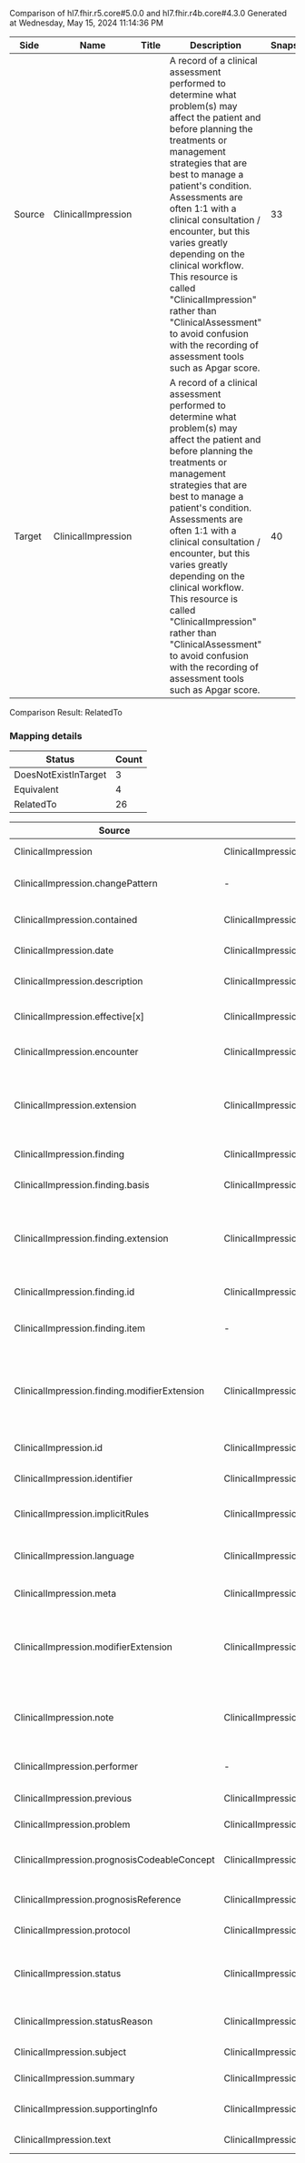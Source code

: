 Comparison of hl7.fhir.r5.core#5.0.0 and hl7.fhir.r4b.core#4.3.0
Generated at Wednesday, May 15, 2024 11:14:36 PM

| Side | Name | Title | Description | Snapshot | Differential |
| --- | --- | --- | --- | --- | --- |
| Source | ClinicalImpression |  | A record of a clinical assessment performed to determine what problem(s) may affect the patient and before planning the treatments or management strategies that are best to manage a patient's condition. Assessments are often 1:1 with a clinical consultation / encounter,  but this varies greatly depending on the clinical workflow. This resource is called "ClinicalImpression" rather than "ClinicalAssessment" to avoid confusion with the recording of assessment tools such as Apgar score. | 33 | 22 |
| Target | ClinicalImpression |  | A record of a clinical assessment performed to determine what problem(s) may affect the patient and before planning the treatments or management strategies that are best to manage a patient's condition. Assessments are often 1:1 with a clinical consultation / encounter,  but this varies greatly depending on the clinical workflow. This resource is called "ClinicalImpression" rather than "ClinicalAssessment" to avoid confusion with the recording of assessment tools such as Apgar score. | 40 | 26 |


Comparison Result: RelatedTo


### Mapping details

| Status | Count |
| ------ | ----- |
DoesNotExistInTarget | 3 |
Equivalent | 4 |
RelatedTo | 26 |


| Source | Target | Status | Message |
| ------ | ------ | ------ | ------- |
| ClinicalImpression | ClinicalImpression | Equivalent | R5 `ClinicalImpression` maps as Equivalent to R4B `ClinicalImpression` |
| ClinicalImpression.changePattern | - | DoesNotExistInTarget | R5 `ClinicalImpression.changePattern` does not appear in the target and has no mapping for `ClinicalImpression`. |
| ClinicalImpression.contained | ClinicalImpression.contained | Equivalent | R5 `ClinicalImpression.contained` maps as Equivalent to R4B `ClinicalImpression.contained` |
| ClinicalImpression.date | ClinicalImpression.date | Equivalent | R5 `ClinicalImpression.date` maps as Equivalent to R4B `ClinicalImpression.date` |
| ClinicalImpression.description | ClinicalImpression.description | Equivalent | R5 `ClinicalImpression.description` maps as Equivalent to R4B `ClinicalImpression.description` |
| ClinicalImpression.effective[x] | ClinicalImpression.effective[x] | Equivalent | R5 `ClinicalImpression.effective[x]` maps as Equivalent to R4B `ClinicalImpression.effective[x]` |
| ClinicalImpression.encounter | ClinicalImpression.encounter | Equivalent | R5 `ClinicalImpression.encounter` maps as Equivalent to R4B `ClinicalImpression.encounter` |
| ClinicalImpression.extension | ClinicalImpression.extension | SourceIsBroaderThanTarget | R5 `ClinicalImpression.extension` maps as SourceIsBroaderThanTarget to R4B `ClinicalImpression.extension` - extension has change due to type change: R5 `extension` `Extension` maps as SourceIsBroaderThanTarget for R4B `extension` |
| ClinicalImpression.finding | ClinicalImpression.finding | Equivalent | R5 `ClinicalImpression.finding` maps as Equivalent to R4B `ClinicalImpression.finding` |
| ClinicalImpression.finding.basis | ClinicalImpression.finding.basis | Equivalent | R5 `ClinicalImpression.finding.basis` maps as Equivalent to R4B `ClinicalImpression.finding.basis` |
| ClinicalImpression.finding.extension | ClinicalImpression.finding.extension | SourceIsBroaderThanTarget | R5 `ClinicalImpression.finding.extension` maps as SourceIsBroaderThanTarget to R4B `ClinicalImpression.finding.extension` - extension has change due to type change: R5 `extension` `Extension` maps as SourceIsBroaderThanTarget for R4B `extension` |
| ClinicalImpression.finding.id | ClinicalImpression.finding.id | Equivalent | R5 `ClinicalImpression.finding.id` maps as Equivalent to R4B `ClinicalImpression.finding.id` |
| ClinicalImpression.finding.item | - | DoesNotExistInTarget | R5 `ClinicalImpression.finding.item` does not appear in the target and has no mapping for `ClinicalImpression`. |
| ClinicalImpression.finding.modifierExtension | ClinicalImpression.finding.modifierExtension | SourceIsBroaderThanTarget | R5 `ClinicalImpression.finding.modifierExtension` maps as SourceIsBroaderThanTarget to R4B `ClinicalImpression.finding.modifierExtension` - modifierExtension has change due to type change: R5 `modifierExtension` `Extension` maps as SourceIsBroaderThanTarget for R4B `modifierExtension` |
| ClinicalImpression.id | ClinicalImpression.id | Equivalent | R5 `ClinicalImpression.id` maps as Equivalent to R4B `ClinicalImpression.id` |
| ClinicalImpression.identifier | ClinicalImpression.identifier | Equivalent | R5 `ClinicalImpression.identifier` maps as Equivalent to R4B `ClinicalImpression.identifier` |
| ClinicalImpression.implicitRules | ClinicalImpression.implicitRules | Equivalent | R5 `ClinicalImpression.implicitRules` maps as Equivalent to R4B `ClinicalImpression.implicitRules` |
| ClinicalImpression.language | ClinicalImpression.language | RelatedTo | R5 `ClinicalImpression.language` maps as RelatedTo to R4B `ClinicalImpression.language` - language changed the binding strength from Required to Preferred |
| ClinicalImpression.meta | ClinicalImpression.meta | Equivalent | R5 `ClinicalImpression.meta` maps as Equivalent to R4B `ClinicalImpression.meta` |
| ClinicalImpression.modifierExtension | ClinicalImpression.modifierExtension | SourceIsBroaderThanTarget | R5 `ClinicalImpression.modifierExtension` maps as SourceIsBroaderThanTarget to R4B `ClinicalImpression.modifierExtension` - modifierExtension has change due to type change: R5 `modifierExtension` `Extension` maps as SourceIsBroaderThanTarget for R4B `modifierExtension` |
| ClinicalImpression.note | ClinicalImpression.note | SourceIsBroaderThanTarget | R5 `ClinicalImpression.note` maps as SourceIsBroaderThanTarget to R4B `ClinicalImpression.note` - note has change due to type change: R5 `note` `Annotation` maps as SourceIsBroaderThanTarget for R4B `note` |
| ClinicalImpression.performer | - | DoesNotExistInTarget | R5 `ClinicalImpression.performer` does not appear in the target and has no mapping for `ClinicalImpression`. |
| ClinicalImpression.previous | ClinicalImpression.previous | Equivalent | R5 `ClinicalImpression.previous` maps as Equivalent to R4B `ClinicalImpression.previous` |
| ClinicalImpression.problem | ClinicalImpression.problem | Equivalent | R5 `ClinicalImpression.problem` maps as Equivalent to R4B `ClinicalImpression.problem` |
| ClinicalImpression.prognosisCodeableConcept | ClinicalImpression.prognosisCodeableConcept | Equivalent | R5 `ClinicalImpression.prognosisCodeableConcept` maps as Equivalent to R4B `ClinicalImpression.prognosisCodeableConcept` |
| ClinicalImpression.prognosisReference | ClinicalImpression.prognosisReference | Equivalent | R5 `ClinicalImpression.prognosisReference` maps as Equivalent to R4B `ClinicalImpression.prognosisReference` |
| ClinicalImpression.protocol | ClinicalImpression.protocol | Equivalent | R5 `ClinicalImpression.protocol` maps as Equivalent to R4B `ClinicalImpression.protocol` |
| ClinicalImpression.status | ClinicalImpression.status | Equivalent | R5 `ClinicalImpression.status` maps as Equivalent to R4B `ClinicalImpression.status` - status has compatible required binding for code type: http://hl7.org/fhir/ValueSet/event-status|5.0.0 and http://hl7.org/fhir/ValueSet/clinicalimpression-status|4.3.0 (Equivalent) |
| ClinicalImpression.statusReason | ClinicalImpression.statusReason | Equivalent | R5 `ClinicalImpression.statusReason` maps as Equivalent to R4B `ClinicalImpression.statusReason` |
| ClinicalImpression.subject | ClinicalImpression.subject | Equivalent | R5 `ClinicalImpression.subject` maps as Equivalent to R4B `ClinicalImpression.subject` |
| ClinicalImpression.summary | ClinicalImpression.summary | Equivalent | R5 `ClinicalImpression.summary` maps as Equivalent to R4B `ClinicalImpression.summary` |
| ClinicalImpression.supportingInfo | ClinicalImpression.supportingInfo | Equivalent | R5 `ClinicalImpression.supportingInfo` maps as Equivalent to R4B `ClinicalImpression.supportingInfo` |
| ClinicalImpression.text | ClinicalImpression.text | Equivalent | R5 `ClinicalImpression.text` maps as Equivalent to R4B `ClinicalImpression.text` |

